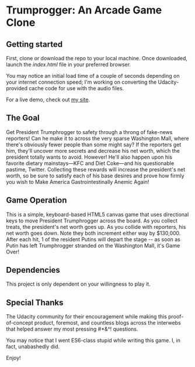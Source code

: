 Trumprogger: An Arcade Game Clone
===============================

## Getting started

First, clone or download the repo to your local machine. Once downloaded, launch the <em>index.html</em> file in your preferred browser. 

You may notice an initial load time of a couple of seconds depending on your internet connection speed; I'm working on converting the Udacity-provided cache code for use with the audio files. 

For a live demo, check out [my site](http://jasonmwhite.com/trumphrogger/index.html). 

## The Goal

Get President Trumphrogger to safety through a throng of fake-news reporters! Can he make it to across the very sparse Washington Mall, where there's obviously fewer people than some might say? If the reporters get him, they'll uncover more secrets and decrease his net worth, which the president totally wants to avoid. However! He'll also happen upon his favorite dietary mainstays—KFC and Diet Coke—and his questionable pastime, Twitter. Collecting these rewards will increase the president's net worth, so be sure to satisfy each of his base desires and prove how firmly you wish to Make America Gastrointestinally Anemic Again!

## Game Operation

This is a simple, keyboard-based HTML5 canvas game that uses directional keys to move President Trumphrogger across the board. As you collect treats, the president's net worth goes up. As you collide with reporters, his net worth goes down. Note they both increment either way by $130,000. After each hit, 1 of the resident Putins will depart the stage -- as soon as Putin has left Trumphrogger stranded on the Washington Mall, it's Game Over!

## Dependencies

This project is only dependent on your willingness to play it. 

## Special Thanks

The Udacity community for their encouragement while making this proof-of-concept product, foremost, and countless blogs across the interwebs that helped answer my most pressing #*&^! questions. 

You may notice that I went ES6-class stupid while writing this game. I, in fact, unabashedly did. 

Enjoy!
